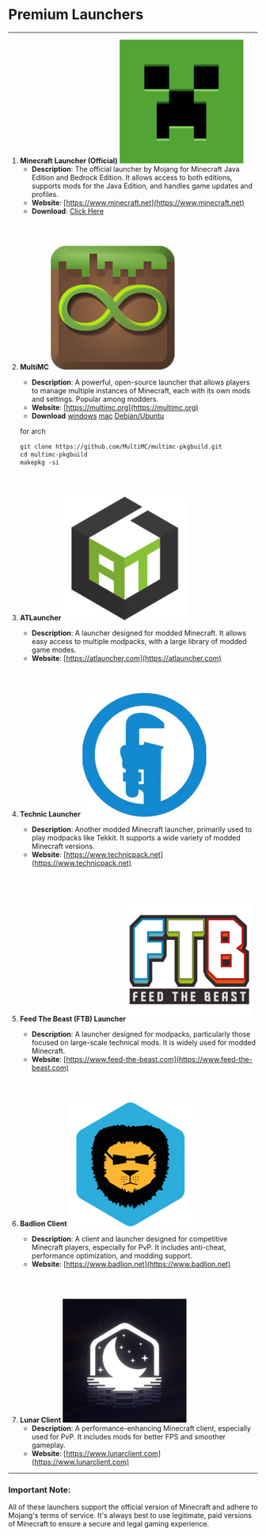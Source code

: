 # Premium Launchers 
---

1. **Minecraft Launcher (Official)** 
![alt text](/Image/1.png)
   - **Description**: The official launcher by Mojang for Minecraft Java Edition and Bedrock Edition. It allows access to both editions, supports mods for the Java Edition, and handles game updates and profiles.
   - **Website**: [https://www.minecraft.net](https://www.minecraft.net)
   - **Download**: [Click Here](https://www.minecraft.net/en-us/store/minecraft-deluxe-collection-pc)

<br><br>

2. **MultiMC**
![alt text]( /Image/2.png)
   - **Description**: A powerful, open-source launcher that allows players to manage multiple instances of Minecraft, each with its own mods and settings. Popular among modders.
   - **Website**: [https://multimc.org](https://multimc.org)
   - **Download**
   [windows](https://files.multimc.org/downloads/mmc-develop-win32.zip)
   [mac](https://files.multimc.org/downloads/mmc-develop-osx64.tar.gz)
   [Debian/Ubuntu](https://files.multimc.org/downloads/multimc_1.6-1.deb)

   for arch 
   ```
   git clone https://github.com/MultiMC/multimc-pkgbuild.git
   cd multimc-pkgbuild
   makepkg -si
   ```


<br><br>

3. **ATLauncher**
![alt text]( /Image/3.png)
   - **Description**: A launcher designed for modded Minecraft. It allows easy access to multiple modpacks, with a large library of modded game modes.
   - **Website**: [https://atlauncher.com](https://atlauncher.com)

   <br><br>

4. **Technic Launcher**
![alt text]( /Image/4.png)
   - **Description**: Another modded Minecraft launcher, primarily used to play modpacks like Tekkit. It supports a wide variety of modded Minecraft versions.
   - **Website**: [https://www.technicpack.net](https://www.technicpack.net)

<br><br>

5. **Feed The Beast (FTB) Launcher**
![alt text]( /Image/5.png)
   - **Description**: A launcher designed for modpacks, particularly those focused on large-scale technical mods. It is widely used for modded Minecraft.
   - **Website**: [https://www.feed-the-beast.com](https://www.feed-the-beast.com)

   <br><br>

6. **Badlion Client**
![alt text]( /Image/6.png)
   - **Description**: A client and launcher designed for competitive Minecraft players, especially for PvP. It includes anti-cheat, performance optimization, and modding support.
   - **Website**: [https://www.badlion.net](https://www.badlion.net)

<br><br>

7. **Lunar Client**
![alt text]( /Image/7.png)
   - **Description**: A performance-enhancing Minecraft client, especially used for PvP. It includes mods for better FPS and smoother gameplay.
   - **Website**: [https://www.lunarclient.com](https://www.lunarclient.com)

---

### **Important Note:**
All of these launchers support the official version of Minecraft and adhere to Mojang's terms of service. It's always best to use legitimate, paid versions of Minecraft to ensure a secure and legal gaming experience.
